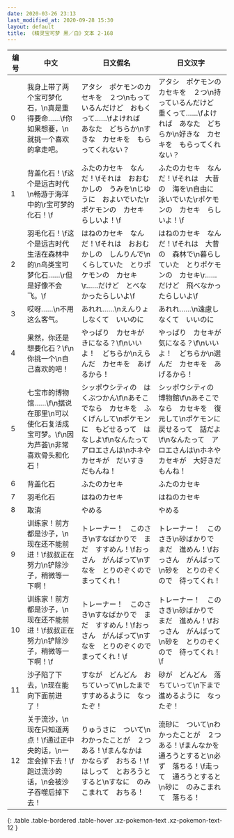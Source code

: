 ```yaml
---
date: 2020-03-26 23:13
last_modified_at: 2020-09-28 15:30
layout: default
title: 《精灵宝可梦 黑／白》文本 2-168
---
```

| 编号 | 中文 | 日文假名 | 日文汉字 |
| ---- | ---- | ---- | --- |
| 0 | 我身上带了两个宝可梦化石，\n真是重得要命……\f你如果想要，\n就挑一个喜欢的拿走吧。 | アタシ　ポケモンのカセキを　２つ\nもっているんだけど　おもくって……\fよければ　あなた　どちらか\nすきな　カセキを　もらってくれない？ | アタシ　ポケモンのカセキを　２つ\n持っているんだけど　重くって……\fよければ　あなた　どちらか\n好きな　カセキを　もらってくれない？ |
| 1 | 背盖化石！\f这个是远古时代\n畅游于海洋中的\r宝可梦的化石！\f | ふたのカセキ　なんだ！\fそれは　おおむかしの　うみを\nじゆうに　およいでいた\rポケモンの　カセキ　らしいよ！\f | ふたのカセキ　なんだ！\fそれは　大昔の　海を\n自由に　泳いでいた\rポケモンの　カセキ　らしいよ！\f |
| 2 | 羽毛化石！\f这个是远古时代生活在森林中的\n鸟类宝可梦化石……\r但是好像不会飞。\f | はねのカセキ　なんだ！\fそれは　おおむかしの　しんりんで\nくらしていた　とりポケモンの　カセキ\r……だけど　とべなかったらしいよ\f | はねのカセキ　なんだ！\fそれは　大昔の　森林で\n暮らしていた　とりポケモンの　カセキ\r……だけど　飛べなかったらしいよ\f |
| 3 | 哎呀……\n不用这么客气。 | あれれ……\nえんりょ　しなくて　いいのに | あれれ……\n遠慮しなくて　いいのに |
| 4 | 果然，你还是想要化石？\f\n你挑一个\n自己喜欢的吧！ | やっぱり　カセキが　きになる？\f\nいいよ！　どちらか\nえらんだ　カセキを　あげるから！ | やっぱり　カセキが　気になる？\f\nいいよ！　どちらか\n選んだ　カセキを　あげるから！ |
| 5 | 七宝市的博物馆……\f\n据说在那里\n可以使化石复活成宝可梦。\f\n因为芦荟\n非常喜欢骨头和化石！ | シッポウシティの　はくぶつかん\f\nあそこでなら　カセキを　ふくげんして\nポケモンに　もどせるって　はなしよ\f\nなんたって　アロエさんは\nホネや　カセキが　だいすき　だもんね！ | シッポウシティの　博物館\f\nあそこでなら　カセキを　復元して\nポケモンに　戻せるって　話だよ\f\nなんたって　アロエさんは\nホネや　カセキが　大好きだもんね！ |
| 6 | 背盖化石 | ふたのカセキ | ふたのカセキ |
| 7 | 羽毛化石 | はねのカセキ | はねのカセキ |
| 8 | 取消 | やめる | やめる |
| 9 | 训练家！前方都是沙子，\n现在还不能前进！\f叔叔正在努力\n铲除沙子，稍微等一下啊！ | トレーナー！　このさき\nすなばかりで　まだ　すすめん！\fおっさん　がんばって\nすなを　とりのぞくので　まってくれ！ | トレーナー！　このさき\n砂ばかりで　まだ　進めん！\fおっさん　がんばって\n砂を　とりのぞくので　待ってくれ！ |
| 10 | 训练家！前方都是沙子，\n现在还不能前进！\f叔叔正在努力\n铲除沙子，稍微等一下啊！\f | トレーナー！　このさき\nすなばかりで　まだ　すすめん！\fおっさん　がんばって\nすなを　とりのぞくので　まってくれ！\f | トレーナー！　このさき\n砂ばかりで　まだ　進めん！\fおっさん　がんばって\n砂を　とりのぞくので　待ってくれ！\f |
| 11 | 沙子陷了下去，\n现在能向下面前进了！ | すなが　どんどん　おちていって\nしたまで　すすめるように　なったぞ！ | 砂が　どんどん　落ちていって\n下まで　進めるように　なったぞ！ |
| 12 | 关于流沙，\n现在只知道两点！\f通过正中央的话，\n一定会掉下去！\f跑过流沙的话，\n会被沙子吞噬后掉下去！ | りゅうさに　ついて\nわかったことが　２つ　ある！\fまんなかは　かならず　おちる！\fはしって　とおろうとすると\nすなに　のみこまれて　おちる！ | 流砂に　ついて\nわかったことが　２つ　ある！\fまんなかを　通ろうとすると\n必ず　落ちる！\f走って　通ろうとすると\n砂に　のみこまれて　落ちる！ |
{: .table .table-bordered .table-hover .xz-pokemon-text .xz-pokemon-text-12 }